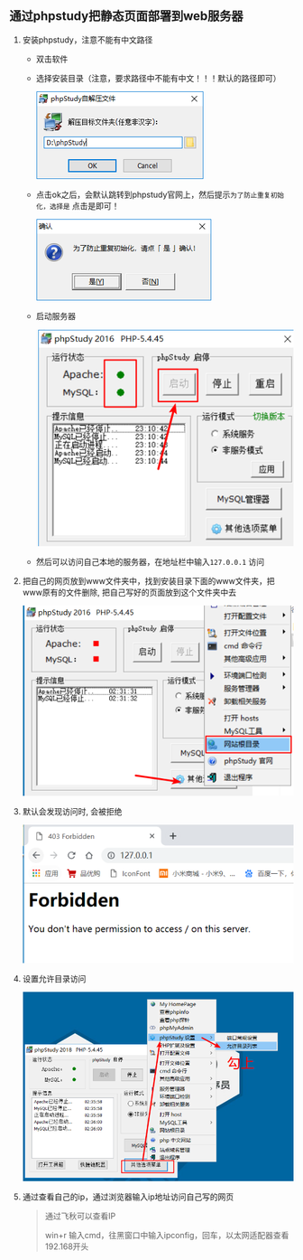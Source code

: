## 通过phpstudy把静态页面部署到web服务器

1. 安装phpstudy，注意不能有中文路径

   - 双击软件

   - 选择安装目录（注意，要求路径中不能有中文！！！默认的路径即可）

     ![php1](assets/php1.png)

   - 点击ok之后，会默认跳转到phpstudy官网上，然后提示`为了防止重复初始化，选择是` 点击是即可！

     ![php2](assets/php2.png)

   - 启动服务器

     ![1553710976866](assets/1553710976866.png)

   - 然后可以访问自己本地的服务器，在地址栏中输入`127.0.0.1` 访问

2. 把自己的网页放到www文件夹中，找到安装目录下面的www文件夹，把www原有的文件删除, 把自己写好的页面放到这个文件夹中去

   ![1553711522852](assets/1553711522852.png)

   

3. 默认会发现访问时, 会被拒绝

   ![1553711911657](assets/1553711911657.png)

   

4. 设置允许目录访问

   ![1553712051723](assets/1553712051723.png)

5. 通过查看自己的ip，通过浏览器输入ip地址访问自己写的网页

   >  通过飞秋可以查看IP
   >
   > win+r 输入cmd，往黑窗口中输入ipconfig，回车，以太网适配器查看192.168开头
